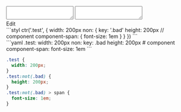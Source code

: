 <div data-size="250" class="code-cont" data-example="component">
    <div class="code">
        <div class="code-wrap">
            <textarea id="stylus"></textarea>
            <textarea id="css"></textarea>
            <div class="edit-code">
                <span>Edit</span>
            </div>
        </div>
    </div>
</div>


<div data-size="250" data-examples="stylus"></div>
```styl
ctr('.test', {
  width: 200px
  non: {
    key: '.bad'
    height: 200px
    // component
    component-span: {
      font-size: 1em
    }
  }
})
```

<div data-size="250" data-examples="yaml"></div>
```yaml
.test:
  width: 200px
  non:
    key: .bad
    height: 200px
    # component
    component-span:
      font-size: 1em
```

```css
.test {
  width: 200px;
}
.test:not(.bad) {
  height: 200px;
}
.test:not(.bad) > span {
  font-size: 1em;
}
```
<div class="cf"></div>
